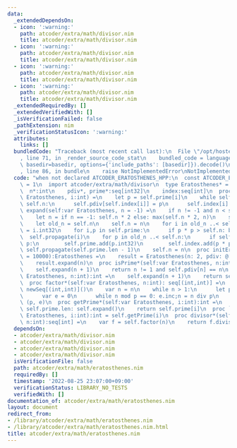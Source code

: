 ```yaml
---
data:
  _extendedDependsOn:
  - icon: ':warning:'
    path: atcoder/extra/math/divisor.nim
    title: atcoder/extra/math/divisor.nim
  - icon: ':warning:'
    path: atcoder/extra/math/divisor.nim
    title: atcoder/extra/math/divisor.nim
  - icon: ':warning:'
    path: atcoder/extra/math/divisor.nim
    title: atcoder/extra/math/divisor.nim
  - icon: ':warning:'
    path: atcoder/extra/math/divisor.nim
    title: atcoder/extra/math/divisor.nim
  _extendedRequiredBy: []
  _extendedVerifiedWith: []
  _isVerificationFailed: false
  _pathExtension: nim
  _verificationStatusIcon: ':warning:'
  attributes:
    links: []
  bundledCode: "Traceback (most recent call last):\n  File \"/opt/hostedtoolcache/Python/3.10.6/x64/lib/python3.10/site-packages/onlinejudge_verify/documentation/build.py\"\
    , line 71, in _render_source_code_stat\n    bundled_code = language.bundle(stat.path,\
    \ basedir=basedir, options={'include_paths': [basedir]}).decode()\n  File \"/opt/hostedtoolcache/Python/3.10.6/x64/lib/python3.10/site-packages/onlinejudge_verify/languages/nim.py\"\
    , line 86, in bundle\n    raise NotImplementedError\nNotImplementedError\n"
  code: "when not declared ATCODER_ERATOSTHENES_HPP:\n  const ATCODER_ERATOSTHENES_HPP*\
    \ = 1\n  import atcoder/extra/math/divisor\n  type Eratosthenes* = object\n  \
    \  n*:int\n    pdiv*, prime*:seq[int32]\n    index:seq[int]\n  proc propagate(self:var\
    \ Eratosthenes, i:int) =\n    let p = self.prime[i]\n    while self.index[i] <\
    \ self.n:\n      self.pdiv[self.index[i]] = p\n      self.index[i] += p\n  proc\
    \ expand(self:var Eratosthenes, n = -1) =\n    if n != -1 and n < self.n: return\n\
    \    let n = if n == -1: self.n * 2 else: max(self.n * 2, n)\n    self.pdiv.setLen(n)\n\
    \    let old_n = self.n\n    self.n = n\n    for i in old_n ..< self.n:self.pdiv[i]\
    \ = i.int32\n    for i,p in self.prime:\n      if p * p > self.n: break\n    \
    \  self.propagate(i)\n    for p in old_n ..< self.n:\n      if self.pdiv[p] ==\
    \ p:\n        self.prime.add(p.int32)\n        self.index.add(p * p)\n       \
    \ self.propagate(self.prime.len - 1)\n    self.n = n\n  proc initEratosthenes*(n\
    \ = 10000):Eratosthenes =\n    result = Eratosthenes(n: 2, pdiv: @[0'i32,0'i32])\n\
    \    result.expand(n)\n  proc isPrime*(self:var Eratosthenes, n:int): bool =\n\
    \    self.expand(n + 1)\n    return n != 1 and self.pdiv[n] == n\n  proc primeDivisor*(self:var\
    \ Eratosthenes, n:int):int =\n    self.expand(n + 1)\n    return self.pdiv[n]\n\
    \  proc factor*(self:var Eratosthenes, n:int): seq[(int,int)] =\n    result =\
    \ newSeq[(int,int)]()\n    var n = n\n    while n > 1:\n      let p = self.primeDivisor(n)\n\
    \      var e = 0\n      while n mod p == 0: e.inc;n = n div p\n      result.add\
    \ (p, e)\n  proc getPrime*(self:var Eratosthenes, i:int):int =\n    while i >=\
    \ self.prime.len: self.expand()\n    return self.prime[i]\n  proc `[]`*(self:var\
    \ Eratosthenes, i:int):int = self.getPrime(i)\n  proc divisor*(self: var Eratosthenes,\
    \ n:int):seq[int] =\n    var f = self.factor(n)\n    return f.divisor()\n"
  dependsOn:
  - atcoder/extra/math/divisor.nim
  - atcoder/extra/math/divisor.nim
  - atcoder/extra/math/divisor.nim
  - atcoder/extra/math/divisor.nim
  isVerificationFile: false
  path: atcoder/extra/math/eratosthenes.nim
  requiredBy: []
  timestamp: '2022-08-25 23:07:00+09:00'
  verificationStatus: LIBRARY_NO_TESTS
  verifiedWith: []
documentation_of: atcoder/extra/math/eratosthenes.nim
layout: document
redirect_from:
- /library/atcoder/extra/math/eratosthenes.nim
- /library/atcoder/extra/math/eratosthenes.nim.html
title: atcoder/extra/math/eratosthenes.nim
---
```

